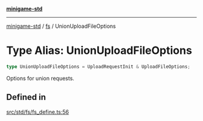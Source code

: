 [**minigame-std**](../../../README.md)

***

[minigame-std](../../../README.md) / [fs](../README.md) / UnionUploadFileOptions

# Type Alias: UnionUploadFileOptions

```ts
type UnionUploadFileOptions = UploadRequestInit & UploadFileOptions;
```

Options for union requests.

## Defined in

[src/std/fs/fs\_define.ts:56](https://github.com/JiangJie/minigame-std/blob/ddafbfd7359780ec38a81aeff021a80d33e07eb0/src/std/fs/fs_define.ts#L56)
